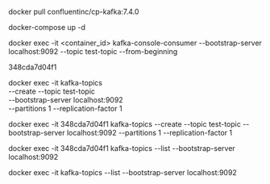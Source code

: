 docker pull confluentinc/cp-kafka:7.4.0

docker-compose up -d


docker exec -it <container_id> kafka-console-consumer --bootstrap-server localhost:9092 --topic test-topic --from-beginning


348cda7d04f1

docker exec -it <kafka-container-id> kafka-topics \
  --create --topic test-topic \
  --bootstrap-server localhost:9092 \
  --partitions 1 --replication-factor 1


docker exec -it 348cda7d04f1 kafka-topics --create --topic test-topic --bootstrap-server  localhost:9092 --partitions 1 --replication-factor 1

docker exec -it 348cda7d04f1 kafka-topics --list --bootstrap-server localhost:9092

docker exec -it <kafka-container-id> kafka-topics --list --bootstrap-server localhost:9092
